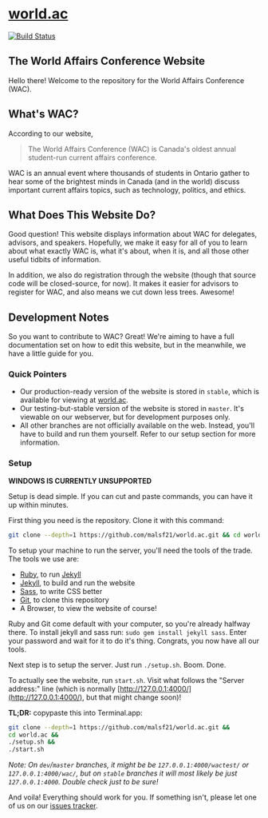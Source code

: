 # [world.ac](http://world.ac)
[![Build Status](https://travis-ci.org/malsf21/world.ac.svg?branch=master)](https://travis-ci.org/malsf21/world.ac)

## The World Affairs Conference Website

Hello there! Welcome to the repository for the World Affairs Conference (WAC).

## What's WAC?

According to our website,

> The World Affairs Conference (WAC) is Canada's oldest annual student-run current affairs conference.

WAC is an annual event where thousands of students in Ontario gather to hear some of the brightest minds in Canada (and in the world) discuss important current affairs topics, such as technology, politics, and ethics.

## What Does This Website Do?

Good question! This website displays information about WAC for delegates, advisors, and speakers. Hopefully, we make it easy for all of you to learn about what exactly WAC is, what it's about, when it is, and all those other useful tidbits of information.

In addition, we also do registration through the website (though that source code will be closed-source, for now). It makes it easier for advisors to register for WAC, and also means we cut down less trees. Awesome!

## Development Notes

So you want to contribute to WAC? Great! We're aiming to have a full documentation set on how to edit this website, but in the meanwhile, we have a little guide for you.

### Quick Pointers

* Our production-ready version of the website is stored in `stable`, which is available for viewing at [world.ac](http://world.ac).
* Our testing-but-stable version of the website is stored in `master`. It's viewable on our webserver, but for development purposes only.
* All other branches are not officially available on the web. Instead, you'll have to build and run them yourself. Refer to our setup section for more information.

### Setup

**WINDOWS IS CURRENTLY UNSUPPORTED**

Setup is dead simple. If you can cut and paste commands, you can have it up within minutes.

First thing you need is the repository. Clone it with this command:

```bash
git clone --depth=1 https://github.com/malsf21/world.ac.git && cd world.ac
``` 

To setup your machine to run the server, you'll need the tools of the trade. The tools we use are:

* [Ruby](https://www.ruby-lang.org/en/), to run [Jekyll](https://jekyllrb.com)
* [Jekyll](https://jekyllrb.com), to build and run the website
* [Sass](http://sass-lang.com/), to write CSS better
* [Git](https://git-scm.com/), to clone this repository
* A Browser, to view the website of course!

Ruby and Git come default with your computer, so you're already halfway there. To install jekyll and sass run: `sudo gem install jekyll sass`. Enter your password and wait for it to do it's thing. Congrats, you now have all our tools.

Next step is to setup the server. Just run `./setup.sh`. Boom. Done. 

To actually see the website, run `start.sh`. Visit what follows the "Server address:" line (which is normally [http://127.0.0.1:4000/](http://127.0.0.1:4000/), but that might change soon)!

**TL;DR:** copypaste this into Terminal.app: 

```bash
git clone --depth=1 https://github.com/malsf21/world.ac.git &&
cd world.ac &&
./setup.sh &&
./start.sh
```

*Note: On `dev`/`master` branches, it might be be `127.0.0.1:4000/wactest/` or `127.0.0.1:4000/wac/`, but on `stable` branches it will most likely be just `127.0.0.1:4000`. Double check just to be sure!*

And voila! Everything should work for you. If something isn't, please let one of us on our [issues tracker](https://github.com/malsf21/world.ac/issues).
